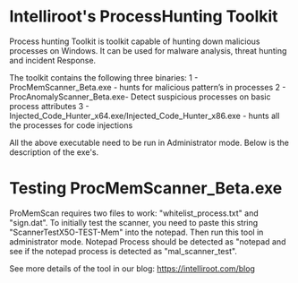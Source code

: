 # Intelliroot's ProcessHunting Toolkit
Process hunting Toolkit is toolkit capable of hunting down malicious processes on Windows. It can be used for malware analysis, threat hunting and incident Response.

The toolkit contains the following three binaries:
1 - ProcMemScanner_Beta.exe - hunts for malicious pattern’s in processes
2 - ProcAnomalyScanner_Beta.exe- Detect suspicious processes on basic process attributes
3 - Injected_Code_Hunter_x64.exe/Injected_Code_Hunter_x86.exe - hunts all the processes for code injections

All the above executable need to be run in Administrator mode. Below is the description of the exe's.

Testing ProcMemScanner_Beta.exe
=================================
ProMemScan requires two files to work: "whitelist_process.txt"  and "sign.dat". To initially test the scanner, you need to paste this string "ScannerTestX5O-TEST-Mem" into the notepad. Then run this tool in administrator mode. Notepad Process should be detected as "notepad and see if the notepad process is detected as "mal_scanner_test".

See more details of the tool in our blog: https://intelliroot.com/blog
